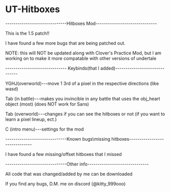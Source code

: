 # UT-Hitboxes

------------------------------Hitboxes Mod------------------------------

This is the 1.5 patch!!

I have found a few more bugs that are being patched out.

NOTE: this will NOT be updated along with Clover's Practice Mod, but I am working on to make it more compatable with other versions of undertale

------------------------------ Keybinds(that I added)------------------------------

YGHJ(overworld)---move 1 3rd of a pixel in the respective directions (like wasd)

Tab (in battle)---makes you invincible in any battle that uses the obj_heart object (most)
(does NOT work for Sans)

Tab (overworld)---changes if you can see the hitboxes or not (if you want to learn a pixel lineup, ect.)

C (intro menu)---settings for the mod

------------------------------Known bugs\missing hitboxes------------------------------

I have found a few missing/offset hitboxes that I missed

------------------------------Other info------------------------------

All code that was changed/added by me can be downloaded

If you find any bugs, D.M. me on discord (@kitty_999ooo)
